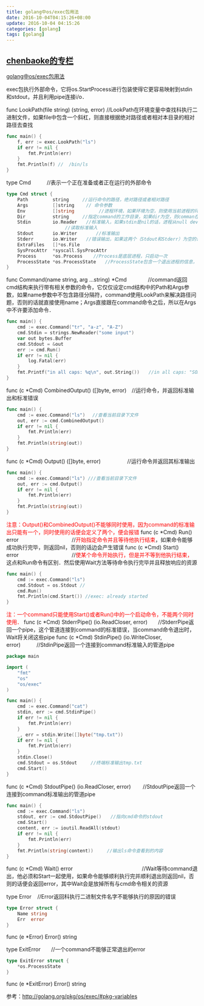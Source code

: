 ```yaml
---
title: golang中os/exec包用法
date: 2016-10-04T04:15:26+08:00
update: 2016-10-04 04:15:26
categories: [golang]
tags: [golang]
---
```

[chenbaoke的专栏](http://blog.csdn.net/chenbaoke)
-------------------------------------------------
[golang中os/exec包用法](/chenbaoke/article/details/42556949)

exec包执行外部命令，它将os.StartProcess进行包装使得它更容易映射到stdin和stdout，并且利用pipe连接i/o．

func LookPath(file string) (string, error) //LookPath在环境变量中查找科执行二进制文件，如果file中包含一个斜杠，则直接根据绝对路径或者相对本目录的相对路径去查找

``` go
func main() {
    f, err := exec.LookPath("ls")
    if err != nil {
        fmt.Println(err)
    }
    fmt.Println(f) //  /bin/ls
}
```

type Cmd　　　//表示一个正在准备或者正在运行的外部命令

``` go
type Cmd struct {
    Path         string　　　//运行命令的路径，绝对路径或者相对路径
    Args         []string　　 // 命令参数
    Env          []string         //进程环境，如果环境为空，则使用当前进程的环境
    Dir          string　　　//指定command的工作目录，如果dir为空，则comman在调用进程所在当前目录中运行
    Stdin        io.Reader　　//标准输入，如果stdin是nil的话，进程从null device中读取（os.DevNull），stdin也可以时一个文件，否则的话则在运行过程中再开一个goroutine去
　　　　　　　　　　　　　//读取标准输入
    Stdout       io.Writer       //标准输出
    Stderr       io.Writer　　//错误输出，如果这两个（Stdout和Stderr）为空的话，则command运行时将响应的文件描述符连接到os.DevNull
    ExtraFiles   []*os.File 　　
    SysProcAttr  *syscall.SysProcAttr
    Process      *os.Process    //Process是底层进程，只启动一次
    ProcessState *os.ProcessState　　//ProcessState包含一个退出进程的信息，当进程调用Wait或者Run时便会产生该信息．
}
```

func Command(name string, arg ...string) \*Cmd　　　　//command返回cmd结构来执行带有相关参数的命令，它仅仅设定cmd结构中的Path和Args参数，如果name参数中不包含路径分隔符，command使用LookPath来解决路径问题，否则的话就直接使用name；Args直接跟在command命令之后，所以在Args中不许要添加命令．

``` go
func main() {
    cmd := exec.Command("tr", "a-z", "A-Z")
    cmd.Stdin = strings.NewReader("some input")
    var out bytes.Buffer
    cmd.Stdout = &out
    err := cmd.Run()
    if err != nil {
        log.Fatal(err)
    }
    fmt.Printf("in all caps: %q\n", out.String())　　//in all caps: "SOME INPUT"
}
```

func (c \*Cmd) CombinedOutput() (\[\]byte, error)　//运行命令，并返回标准输出和标准错误

``` go
func main() {
    cmd := exec.Command("ls") 　//查看当前目录下文件
    out, err := cmd.CombinedOutput()
    if err != nil {
        fmt.Println(err)
    }
    fmt.Println(string(out))
}
```

func (c \*Cmd) Output() (\[\]byte, error)　　　　　//运行命令并返回其标准输出

``` go
func main() {
    cmd := exec.Command("ls") ///查看当前目录下文件
    out, err := cmd.Output()
    if err != nil {
        fmt.Println(err)
    }
    fmt.Println(string(out))
}
```

<span style="color:#FF0000">注意：Output()和CombinedOutput()不能够同时使用，因为command的标准输出只能有一个，同时使用的话便会定义了两个，便会报错</span>
func (c \*Cmd) Run() error　　　　　　　　　　//<span style="color:#FF0000">开始指定命令并且等待他执行结束</span>，如果命令能够成功执行完毕，则返回nil，否则的话边会产生错误
func (c \*Cmd) Start() error　　　　　　　　　　//<span style="color:#FF0000">使某个命令开始执行，但是并不等到他执行结束，</span>这点和Run命令有区别．然后使用Wait方法等待命令执行完毕并且释放响应的资源

``` go
func main() {
    cmd := exec.Command("ls")
    cmd.Stdout = os.Stdout //
    cmd.Run()
    fmt.Println(cmd.Start()) //exec: already started
}
```

<span style="color:#FF0000">注：一个command只能使用Start()或者Run()中的一个启动命令，不能两个同时使用．</span>
func (c \*Cmd) StderrPipe() (io.ReadCloser, error)　　//StderrPipe返回一个pipe，这个管道连接到command的标准错误，当command命令退出时，Wait将关闭这些pipe
func (c \*Cmd) StdinPipe() (io.WriteCloser, error)　　　//StdinPipe返回一个连接到command标准输入的管道pipe

``` go
package main

import (
    "fmt"
    "os"
    "os/exec"
)

func main() {
    cmd := exec.Command("cat")
    stdin, err := cmd.StdinPipe()
    if err != nil {
        fmt.Println(err)
    }
    _, err = stdin.Write([]byte("tmp.txt"))
    if err != nil {
        fmt.Println(err)
    }
    stdin.Close()
    cmd.Stdout = os.Stdout     //终端标准输出tmp.txt
    cmd.Start()
}
```

func (c \*Cmd) StdoutPipe() (io.ReadCloser, error)        //StdoutPipe返回一个连接到command标准输出的管道pipe

``` go
func main() {
    cmd := exec.Command("ls")
    stdout, err := cmd.StdoutPipe()　　//指向cmd命令的stdout
    cmd.Start()
    content, err := ioutil.ReadAll(stdout)
    if err != nil {
        fmt.Println(err)
    }
    fmt.Println(string(content))     //输出ls命令查看到的内容
}
```

func (c \*Cmd) Wait() error　　　　　　　　　　　　　//Wait等待command退出，他必须和Start一起使用，如果命令能够顺利执行完并顺利退出则返回nil，否则的话便会返回error，其中Wait会是放掉所有与cmd命令相关的资源

type Error    //Error返回科执行二进制文件名字不能够执行的原因的错误

``` go
type Error struct {
    Name string
    Err  error
}
```

func (e \*Error) Error() string

type ExitError　　//一个command不能够正常退出的error

``` go
type ExitError struct {
    *os.ProcessState
}
```

func (e \*ExitError) Error() string

参考：<http://golang.org/pkg/os/exec/#pkg-variables>
